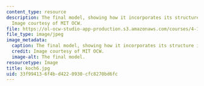 ```yaml
---
content_type: resource
description: The final model, showing how it incorporates its structure into the bridge.
  Image courtesy of MIT OCW.
file: https://ol-ocw-studio-app-production.s3.amazonaws.com/courses/4-125a-architecture-studio-building-in-landscapes-fall-2005/33f994136f4bd4220930cfc8270bd6fc_koch6.jpg
file_type: image/jpeg
image_metadata:
  caption: The final model, showing how it incorporates its structure into the bridge.
  credit: Image courtesy of MIT OCW.
  image-alt: The final model.
resourcetype: Image
title: koch6.jpg
uid: 33f99413-6f4b-d422-0930-cfc8270bd6fc
---
```

